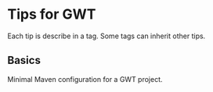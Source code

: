 # Tips for GWT

Each tip is describe in a tag. Some tags can inherit other tips.

## Basics
Minimal Maven configuration for a GWT project.